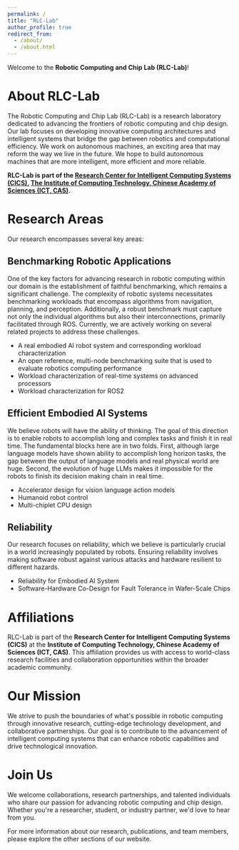 ```yaml
---
permalink: /
title: "RLC-Lab"
author_profile: true
redirect_from: 
  - /about/
  - /about.html
---
```


Welcome to the **Robotic Computing and Chip Lab (RLC-Lab)**!

About RLC-Lab
======
The Robotic Computing and Chip Lab (RLC-Lab) is a research laboratory dedicated to advancing the frontiers of robotic computing and chip design. Our lab focuses on developing innovative computing architectures and intelligent systems that bridge the gap between robotics and computational efficiency. We work on autonomous machines, an exciting area that may reform the way we live in the future. We hope to build autonomous machines that are more intelligent, more efficient and more reliable.

**RLC-Lab is part of the [Research Center for Intelligent Computing Systems (CICS)](https://ict.cas.cn/jssgk/zzjg/kyxt/znjsj/js/), [The Institute of Computing Technology, Chinese Academy of Sciences (ICT, CAS)](https://www.ict.ac.cn/).**

Research Areas
======
Our research encompasses several key areas:

## Benchmarking Robotic Applications
One of the key factors for advancing research in robotic computing within our domain is the establishment of faithful benchmarking, which remains a significant challenge. The complexity of robotic systems necessitates benchmarking workloads that encompass algorithms from navigation, planning, and perception. Additionally, a robust benchmark must capture not only the individual algorithms but also their interconnections, primarily facilitated through ROS. Currently, we are actively working on several related projects to address these challenges.

- A real embodied AI robot system and corresponding workload characterization
- An open reference, multi-node benchmarking suite that is used to evaluate robotics computing performance
- Workload characterization of real-time systems on advanced processors
- Workload characterization for ROS2

## Efficient Embodied AI Systems
We believe robots will have the ability of thinking. The goal of this direction is to enable robots to accomplish long and complex tasks and finish it in real time. The fundamental blocks here are in two folds. First, although large language models have shown ability to accomplish long horizon tasks, the gap between the output of language models and real physical world are huge. Second, the evolution of huge LLMs makes it impossible for the robots to finish its decision making chain in real time.

- Accelerator design for vision language action models
- Humanoid robot control
- Multi-chiplet CPU design

## Reliability
Our research focuses on reliability, which we believe is particularly crucial in a world increasingly populated by robots. Ensuring reliability involves making software robust against various attacks and hardware resilient to different hazards.

- Reliability for Embodied AI System
- Software-Hardware Co-Design for Fault Tolerance in Wafer-Scale Chips

Affiliations
======
RLC-Lab is part of the **Research Center for Intelligent Computing Systems (CICS)** at the **Institute of Computing Technology, Chinese Academy of Sciences (ICT, CAS)**. This affiliation provides us with access to world-class research facilities and collaboration opportunities within the broader academic community.

Our Mission
======
We strive to push the boundaries of what's possible in robotic computing through innovative research, cutting-edge technology development, and collaborative partnerships. Our goal is to contribute to the advancement of intelligent computing systems that can enhance robotic capabilities and drive technological innovation.

Join Us
======
We welcome collaborations, research partnerships, and talented individuals who share our passion for advancing robotic computing and chip design. Whether you're a researcher, student, or industry partner, we'd love to hear from you.

For more information about our research, publications, and team members, please explore the other sections of our website.
